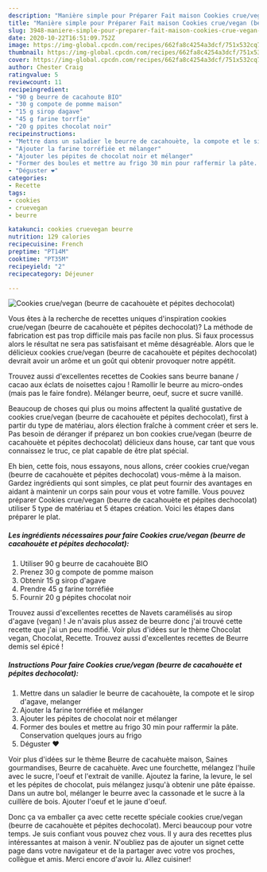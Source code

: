 ```yaml
---
description: "Manière simple pour Préparer Fait maison Cookies crue/vegan (beurre de cacahouète et pépites dechocolat)"
title: "Manière simple pour Préparer Fait maison Cookies crue/vegan (beurre de cacahouète et pépites dechocolat)"
slug: 3948-maniere-simple-pour-preparer-fait-maison-cookies-crue-vegan-beurre-de-cacahouete-et-pepites-dechocolat
date: 2020-10-22T16:51:09.752Z
image: https://img-global.cpcdn.com/recipes/662fa8c4254a3dcf/751x532cq70/cookies-cruevegan-beurre-de-cacahouete-et-pepites-dechocolat-photo-principale-de-la-recette.jpg
thumbnail: https://img-global.cpcdn.com/recipes/662fa8c4254a3dcf/751x532cq70/cookies-cruevegan-beurre-de-cacahouete-et-pepites-dechocolat-photo-principale-de-la-recette.jpg
cover: https://img-global.cpcdn.com/recipes/662fa8c4254a3dcf/751x532cq70/cookies-cruevegan-beurre-de-cacahouete-et-pepites-dechocolat-photo-principale-de-la-recette.jpg
author: Chester Craig
ratingvalue: 5
reviewcount: 11
recipeingredient:
- "90 g beurre de cacahoute BIO"
- "30 g compote de pomme maison"
- "15 g sirop dagave"
- "45 g farine torrfie"
- "20 g ppites chocolat noir"
recipeinstructions:
- "Mettre dans un saladier le beurre de cacahouète, la compote et le sirop d&#39;agave, melanger"
- "Ajouter la farine torréfiée et mélanger"
- "Ajouter les pépites de chocolat noir et mélanger"
- "Former des boules et mettre au frigo 30 min pour raffermir la pâte. Conservation quelques jours au frigo"
- "Déguster ❤️"
categories:
- Recette
tags:
- cookies
- cruevegan
- beurre

katakunci: cookies cruevegan beurre 
nutrition: 129 calories
recipecuisine: French
preptime: "PT14M"
cooktime: "PT35M"
recipeyield: "2"
recipecategory: Déjeuner

---
```



![Cookies crue/vegan (beurre de cacahouète et pépites dechocolat)](https://img-global.cpcdn.com/recipes/662fa8c4254a3dcf/751x532cq70/cookies-cruevegan-beurre-de-cacahouete-et-pepites-dechocolat-photo-principale-de-la-recette.jpg)

Vous êtes à la recherche de recettes uniques d'inspiration cookies crue/vegan (beurre de cacahouète et pépites dechocolat)? La méthode de fabrication est pas trop difficile mais pas facile non plus. Si faux processus alors le résultat ne sera pas satisfaisant et même désagréable. Alors que le délicieux cookies crue/vegan (beurre de cacahouète et pépites dechocolat) devrait avoir un arôme et un goût qui obtenir provoquer notre appétit.

Trouvez aussi d&#39;excellentes recettes de Cookies sans beurre banane / cacao aux éclats de noisettes cajou ! Ramollir le beurre au micro-ondes (mais pas le faire fondre). Mélanger beurre, oeuf, sucre et sucre vanillé.

Beaucoup de choses qui plus ou moins affectent la qualité gustative de cookies crue/vegan (beurre de cacahouète et pépites dechocolat), first à partir du type de matériau, alors élection fraîche à comment créer et sers le. Pas besoin de déranger if préparez un bon cookies crue/vegan (beurre de cacahouète et pépites dechocolat) délicieux dans house, car tant que vous connaissez le truc, ce plat capable de être plat spécial.


Eh bien, cette fois, nous essayons, nous allons, créer cookies crue/vegan (beurre de cacahouète et pépites dechocolat) vous-même à la maison. Gardez ingrédients qui sont simples, ce plat peut fournir des avantages en aidant à maintenir un corps sain pour vous et votre famille. Vous pouvez préparer Cookies crue/vegan (beurre de cacahouète et pépites dechocolat) utiliser 5 type de matériau et 5 étapes création. Voici les étapes dans préparer le plat.

<!--inarticleads1-->

##### Les ingrédients nécessaires pour faire Cookies crue/vegan (beurre de cacahouète et pépites dechocolat):

1. Utiliser 90 g beurre de cacahouète BIO
1. Prenez 30 g compote de pomme maison
1. Obtenir 15 g sirop d&#39;agave
1. Prendre 45 g farine torréfiée
1. Fournir 20 g pépites chocolat noir


Trouvez aussi d&#39;excellentes recettes de Navets caramélisés au sirop d&#39;agave (vegan) ! Je n&#39;avais plus assez de beurre donc j&#39;ai trouvé cette recette que j&#39;ai un peu modifié. Voir plus d&#39;idées sur le thème Chocolat vegan, Chocolat, Recette. Trouvez aussi d&#39;excellentes recettes de Beurre demis sel épicé ! 

<!--inarticleads2-->

##### Instructions Pour faire Cookies crue/vegan (beurre de cacahouète et pépites dechocolat):

1. Mettre dans un saladier le beurre de cacahouète, la compote et le sirop d&#39;agave, melanger
1. Ajouter la farine torréfiée et mélanger
1. Ajouter les pépites de chocolat noir et mélanger
1. Former des boules et mettre au frigo 30 min pour raffermir la pâte. Conservation quelques jours au frigo
1. Déguster ❤️


Voir plus d&#39;idées sur le thème Beurre de cacahuète maison, Saines gourmandises, Beurre de cacahuète. Avec une fourchette, mélangez l&#39;huile avec le sucre, l&#39;oeuf et l&#39;extrait de vanille. Ajoutez la farine, la levure, le sel et les pépites de chocolat, puis mélangez jusqu&#39;à obtenir une pâte épaisse. Dans un autre bol, mélanger le beurre avec la cassonade et le sucre à la cuillère de bois. Ajouter l&#39;oeuf et le jaune d&#39;oeuf. 


Donc ça va emballer ça avec cette recette spéciale cookies crue/vegan (beurre de cacahouète et pépites dechocolat). Merci beaucoup pour votre temps. Je suis confiant vous pouvez chez vous. Il y aura des recettes plus  intéressantes at maison à venir. N'oubliez pas de ajouter un signet cette page dans votre navigateur et de la partager avec votre vos proches, collègue et amis. Merci encore d'avoir lu. Allez cuisiner!
